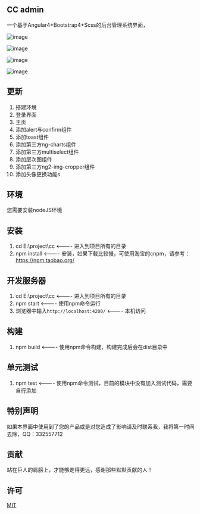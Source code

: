 ## CC admin 
 一个基于Angular4+Bootstrap4+Scss的后台管理系统界面，

![image](https://github.com/332557712/cc/blob/master/src/assets/img/cc.png)

![image](https://github.com/332557712/cc/blob/master/src/assets/img/cc-2.png)

![image](https://github.com/332557712/cc/blob/master/src/assets/img/cc-3.png)

![image](https://github.com/332557712/cc/blob/master/src/assets/img/cc-4.png)


## 更新
1. 搭建环境
2. 登录界面
3. 主页
4. 添加alert与confirm组件
5. 添加toast组件
6. 添加第三方ng-charts组件
7. 添加第三方multiselect组件
8. 添加层次图组件
9. 添加第三方ng2-img-cropper组件
10. 添加头像更换功能s


## 环境
 您需要安装nodeJS环境


## 安装
1. cd E:\project\cc                            <---- 进入到项目所有的目录
2. npm install                                 <---- 安装，如果下载比较慢，可使用淘宝的cnpm，请参考：https://npm.taobao.org/


## 开发服务器
1. cd E:\project\cc                            <---- 进入到项目所有的目录
2. npm start                                   <---- 使用npm命令运行
3. 浏览器中输入`http://localhost:4200/`         <---- 本机访问


## 构建
1. npm build                                   <---- 使用npm命令构建，构建完成后会在dist目录中


## 单元测试
1. npm test                                    <---- 使用npm命令测试，目前的模块中没有加入测试代码，需要自行添加       


## 特别声明
 如果本界面中使用到了您的产品或是对您造成了影响请及时联系我，我将第一时间去除，QQ：332557712


## 贡献
 站在巨人的肩膀上，才能够走得更远，感谢那些默默贡献的人！

## 许可
 [MIT](/LICENSE)